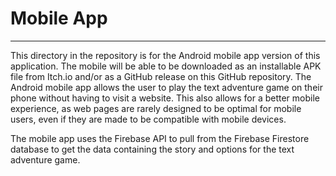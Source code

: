 # Mobile App

--------
This directory in the repository is for the Android mobile app version of this application.
The mobile will be able to be downloaded as an installable APK file from Itch.io and/or as a GitHub
release on this GitHub repository. The Android mobile app allows the user to play the text adventure
game on their phone without having to visit a website. This also allows for a better mobile
experience, as web pages are rarely designed to be optimal for mobile users, even if they are made
to be compatible with mobile devices. 

The mobile app uses the Firebase API to pull from the Firebase Firestore database to get the data
containing the story and options for the text adventure game.